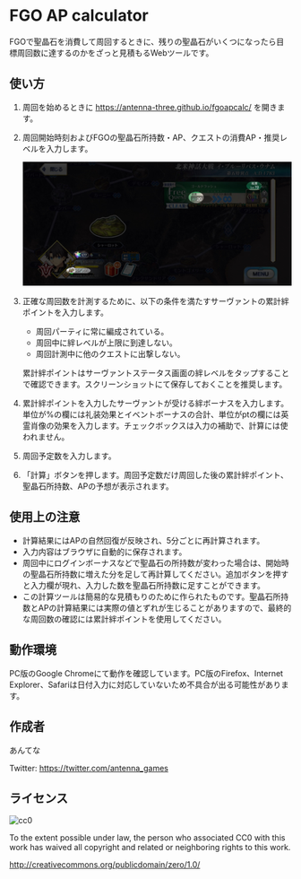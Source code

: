 # FGO AP calculator

FGOで聖晶石を消費して周回するときに、残りの聖晶石がいくつになったら目標周回数に達するのかをざっと見積もるWebツールです。

## 使い方

1. 周回を始めるときに https://antenna-three.github.io/fgoapcalc/ を開きます。

2. 周回開始時刻およびFGOの聖晶石所持数・AP、クエストの消費AP・推奨レベルを入力します。

    ![](reference.jpg)

3. 正確な周回数を計測するために、以下の条件を満たすサーヴァントの累計絆ポイントを入力します。

    - 周回パーティに常に編成されている。
    - 周回中に絆レベルが上限に到達しない。
    - 周回計測中に他のクエストに出撃しない。

    累計絆ポイントはサーヴァントステータス画面の絆レベルをタップすることで確認できます。スクリーンショットにて保存しておくことを推奨します。

4. 累計絆ポイントを入力したサーヴァントが受ける絆ボーナスを入力します。単位が%の欄には礼装効果とイベントボーナスの合計、単位がptの欄には英霊肖像の効果を入力します。チェックボックスは入力の補助で、計算には使われません。

5. 周回予定数を入力します。

6. 「計算」ボタンを押します。周回予定数だけ周回した後の累計絆ポイント、聖晶石所持数、APの予想が表示されます。

## 使用上の注意

- 計算結果にはAPの自然回復が反映され、5分ごとに再計算されます。
- 入力内容はブラウザに自動的に保存されます。
- 周回中にログインボーナスなどで聖晶石の所持数が変わった場合は、開始時の聖晶石所持数に増えた分を足して再計算してください。追加ボタンを押すと入力欄が現れ、入力した数を聖晶石所持数に足すことができます。
- この計算ツールは簡易的な見積もりのために作られたものです。聖晶石所持数とAPの計算結果には実際の値とずれが生じることがありますので、最終的な周回数の確認には累計絆ポイントを使用してください。

## 動作環境

PC版のGoogle Chromeにて動作を確認しています。PC版のFirefox、Internet Explorer、Safariは日付入力に対応していないため不具合が出る可能性があります。

## 作成者

あんてな

Twitter: https://twitter.com/antenna_games

## ライセンス

![cc0](http://i.creativecommons.org/p/zero/1.0/88x31.png)

To the extent possible under law, the person who associated CC0 with this work has waived all copyright and related or neighboring rights to this work.

http://creativecommons.org/publicdomain/zero/1.0/